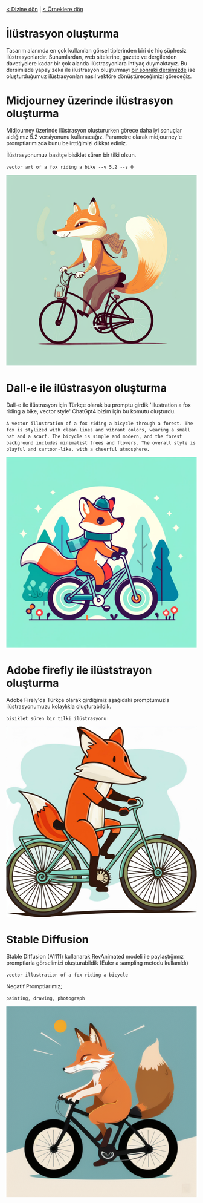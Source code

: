 <a href="/">< Dizine dön</a> | <a href="/ornekler">< Örneklere dön</a>

# İlüstrasyon oluşturma

Tasarım alanında en çok kullanılan görsel tiplerinden biri de hiç şüphesiz ilüstrasyonlardır. Sunumlardan, web sitelerine, gazete ve dergilerden davetiyelere kadar bir çok alanda ilüstrasyonlara ihtiyaç duymaktayız. Bu dersimizde yapay zeka ile ilüstrasyon oluşturmayı [bir sonraki dersimizde](ilustrasyonu-vektore-donusturme.md) ise oluşturduğumuz ilüstrasyonları nasıl vektöre dönüştüreceğimizi göreceğiz.

# Midjourney üzerinde ilüstrasyon oluşturma

Midjourney üzerinde ilüstrasyon oluştururken görece daha iyi sonuçlar aldığımız 5.2 versiyonunu kullanacağız. Parametre olarak midjourney'e promptlarımızda bunu belirttiğimizi dikkat ediniz.

İlüstrasyonumuz basitçe bisiklet süren bir tilki olsun.

`vector art of a fox riding a bike --v 5.2 --s 0`

![alt text](../gorseller/illustration-sonuc-1.png)

# Dall-e ile ilüstrasyon oluşturma

Dall-e ile ilüstrasyon için Türkçe olarak bu promptu girdik 'illustration a fox riding a bike, vector style'  ChatGpt4 bizim için bu komutu oluşturdu.

`A vector illustration of a fox riding a bicycle through a forest. The fox is stylized with clean lines and vibrant colors, wearing a small hat and a scarf. The bicycle is simple and modern, and the forest background includes minimalist trees and flowers. The overall style is playful and cartoon-like, with a cheerful atmosphere.`

![alt text](../gorseller/illustration-sonuc-2.png)

# Adobe firefly ile ilüststrayon oluşturma

Adobe Firely'da Türkçe olarak girdiğimiz aşağıdaki promptumuzla ilüstrasyonumuzu kolaylıkla oluşturabildik.

`bisiklet süren bir tilki ilüstrasyonu`

![alt text](../gorseller/illustration-sonuc-3.jpg)

# Stable Diffusion

Stable Diffusion (A1111) kullanarak RevAnimated modeli ile paylaştığımız promptlarla görselimizi oluşturabildik (Euler a sampling metodu kullanıldı)

`vector illustration of a fox riding a bicycle`

Negatif Promptlarımız;

`painting, drawing, photograph`

![alt text](/gorseller/illustration-sonuc-4.png)
